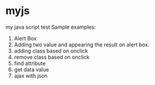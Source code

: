 myjs
====

my java script test
Sample examples:
1. Alert Box
2. Adding two value and appearing the result on alert box.
3. adding class based on onclick
4. remove class based on onclick
5. find attribute
6. get data value
7. ajax with json 
